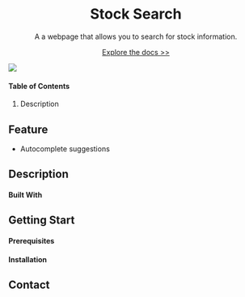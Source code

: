 
<div style="text-align:center">
  <h1>Stock Search</h1>
  <p>A a webpage that allows you to search for stock information.</p>
  <a href="https://github.com/Vivian-Cheng/Stock-Search">Explore the docs >></a>
  <br/>
</div>

![](/image/cover.gif)
#### Table of Contents
<ol>
  <li>
    <a>Description</a>
  </li>
</ol>

## Feature
* Autocomplete suggestions


## Description

#### Built With

## Getting Start

#### Prerequisites

#### Installation

## Contact
